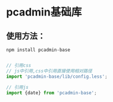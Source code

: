 # pcadmin基础库

## 使用方法：
```
npm install pcadmin-base
```

```javascript

// 引用css
// js中引用,css中引用直接使用相对路径
import 'pcadmin-base/lib/config.less';

// 引用js
import {date} from 'pcadmin-base';

```